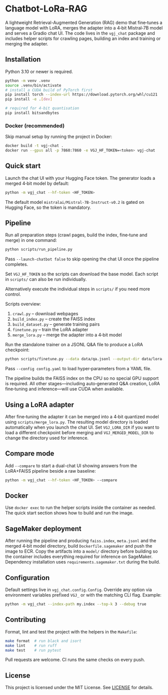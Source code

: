 # Chatbot-LoRa-RAG

A lightweight Retrieval-Augmented Generation (RAG) demo that fine‑tunes a language model with LoRA, merges the adapter into a 4‑bit Mistral‑7B model and serves a Gradio chat UI. The code lives in the `vgj_chat` package and includes helper scripts for crawling pages, building an index and training or merging the adapter.

## Installation

Python 3.10 or newer is required.

```bash
python -m venv .venv
source .venv/bin/activate
# install a CUDA build of PyTorch first
pip install torch --index-url https://download.pytorch.org/whl/cu121
pip install -e .[dev]

# required for 4-bit quantisation
pip install bitsandbytes
```

### Docker (recommended)

Skip manual setup by running the project in Docker:

```bash
docker build -t vgj-chat .
docker run --gpus all -p 7860:7860 -e VGJ_HF_TOKEN=<token> vgj-chat
```

## Quick start

Launch the chat UI with your Hugging Face token. The generator loads a merged
4‑bit model by default:

```bash
python -m vgj_chat --hf-token <HF_TOKEN>
```

The default model `mistralai/Mistral-7B-Instruct-v0.2` is gated on Hugging Face, so the token is mandatory.

## Pipeline

Run all preparation steps (crawl pages, build the index, fine‑tune and merge) in one command:

```bash
python scripts/run_pipeline.py
```

Pass `--launch-chatbot false` to skip opening the chat UI once the pipeline
completes.

Set `VGJ_HF_TOKEN` so the scripts can download the base model. Each script in `scripts/` can also be run individually.

Alternatively execute the individual steps in `scripts/` if you need more control.

Scripts overview:

1. `crawl.py` – download webpages
2. `build_index.py` – create the FAISS index
3. `build_dataset.py` – generate training pairs
4. `finetune.py` – train the LoRA adapter
5. `merge_lora.py` – merge the adapter into a 4‑bit model

Run the standalone trainer on a JSONL Q&A file to produce a LoRA checkpoint:

```bash
python scripts/finetune.py --data data/qa.jsonl --output-dir data/lora-vgj-checkpoint
```

Pass `--config config.yaml` to load hyper‑parameters from a YAML file.

The pipeline builds the FAISS index on the CPU so no special GPU support is
required. All other stages—including auto‑generated Q&A creation, LoRA
fine‑tuning and inference—will use CUDA when available.

## Using a LoRA adapter

After fine‑tuning the adapter it can be merged into a 4‑bit quantized model using `scripts/merge_lora.py`. The resulting model directory is loaded automatically when you launch the chat UI. Set `VGJ_LORA_DIR` if you want to load a different checkpoint before merging and `VGJ_MERGED_MODEL_DIR` to change the directory used for inference.

## Compare mode

Add `--compare` to start a dual-chat UI showing answers from the LoRA+FAISS pipeline beside a raw baseline:

```bash
python -m vgj_chat --hf-token <HF_TOKEN> --compare
```

## Docker

Use `docker exec` to run the helper scripts inside the container as needed. The quick start section shows how to build and run the image.

## SageMaker deployment

After running the pipeline and producing `faiss.index`, `meta.jsonl` and the
merged 4‑bit model directory, build `Dockerfile.sagemaker` and push the image to
ECR. Copy the artifacts into a `model/` directory before building so the
container includes everything required for inference on SageMaker. Dependency
installation uses `requirements.sagemaker.txt` during the build.

## Configuration

Default settings live in `vgj_chat.config.Config`. Override any option via environment variables prefixed `VGJ_` or with the matching CLI flag. Example:

```bash
python -m vgj_chat --index-path my.index --top-k 3 --debug true
```

## Contributing

Format, lint and test the project with the helpers in the `Makefile`:

```bash
make format  # run black and isort
make lint    # run ruff
make test    # run pytest
```

Pull requests are welcome. CI runs the same checks on every push.

## License

This project is licensed under the MIT License. See [LICENSE](LICENSE) for details.
